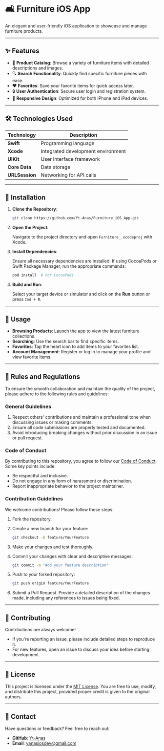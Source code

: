 # 🛋️ Furniture iOS App

An elegant and user-friendly iOS application to showcase and manage furniture products.

---

## ✨ Features

- 🛒 **Product Catalog**: Browse a variety of furniture items with detailed descriptions and images.  
- 🔍 **Search Functionality**: Quickly find specific furniture pieces with ease.  
- ❤️ **Favorites**: Save your favorite items for quick access later.  
- 🔒 **User Authentication**: Secure user login and registration system.  
- 📱 **Responsive Design**: Optimized for both iPhone and iPad devices.

---

## 🛠️ Technologies Used

| Technology       | Description                           |
|-------------------|---------------------------------------|
| **Swift**         | Programming language                 |
| **Xcode**         | Integrated development environment   |
| **UIKit**         | User interface framework             |
| **Core Data**     | Data storage                         |
| **URLSession**    | Networking for API calls             |

---

## 🚀 Installation

1. **Clone the Repository**:

   ```bash
   git clone https://github.com/Yt-Anas/Furniture_iOS_App.git
   ```

2. **Open the Project**:

   Navigate to the project directory and open `Furniture_.xcodeproj` with Xcode.

3. **Install Dependencies**:

   Ensure all necessary dependencies are installed. If using CocoaPods or Swift Package Manager, run the appropriate commands:

   ```bash
   pod install  # For CocoaPods
   ```

4. **Build and Run**:

   Select your target device or simulator and click on the **Run** button or press `Cmd + R`.

---

## 🎯 Usage

- **Browsing Products**: Launch the app to view the latest furniture collections.  
- **Searching**: Use the search bar to find specific items.  
- **Favorites**: Tap the heart icon to add items to your favorites list.  
- **Account Management**: Register or log in to manage your profile and view favorite items.

---

## 📄 Rules and Regulations

To ensure the smooth collaboration and maintain the quality of the project, please adhere to the following rules and guidelines:

### General Guidelines

1. Respect others' contributions and maintain a professional tone when discussing issues or making comments.  
2. Ensure all code submissions are properly tested and documented.  
3. Avoid introducing breaking changes without prior discussion in an issue or pull request.

### Code of Conduct

By contributing to this repository, you agree to follow our [Code of Conduct](CODE_OF_CONDUCT.md). Some key points include:

- Be respectful and inclusive.  
- Do not engage in any form of harassment or discrimination.  
- Report inappropriate behavior to the project maintainer.

### Contribution Guidelines

We welcome contributions! Please follow these steps:

1. Fork the repository.  

2. Create a new branch for your feature:

   ```bash
   git checkout -b feature/YourFeature
   ```

3. Make your changes and test thoroughly.

4. Commit your changes with clear and descriptive messages:

   ```bash
   git commit -m "Add your feature description"
   ```

5. Push to your forked repository:

   ```bash
   git push origin feature/YourFeature
   ```

6. Submit a Pull Request. Provide a detailed description of the changes made, including any references to issues being fixed.

---

## 🤝 Contributing

Contributions are always welcome!

- If you're reporting an issue, please include detailed steps to reproduce it.  
- For new features, open an issue to discuss your idea before starting development.

---

## 📄 License

This project is licensed under the [MIT License](LICENSE). You are free to use, modify, and distribute this project, provided proper credit is given to the original authors.

---

## 📧 Contact

Have questions or feedback? Feel free to reach out:

- **GitHub**: [Yt-Anas](https://github.com/Yt-Anas)  
- **Email**: [yanasiosdev@gmail.com](mailto:anasiosdev@gmail.com)
